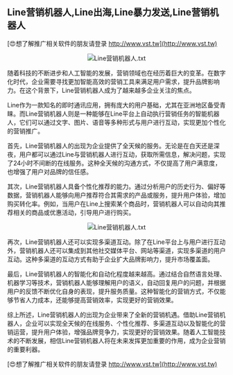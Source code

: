 ## **Line营销机器人,Line出海,Line暴力发送,Line营销机器人**

[😍想了解推广相关软件的朋友请登录 http://www.vst.tw](http://www.vst.tw)

 <center><img src="https://vst.tw/MP4/tuiguang/png/7.png" alt="Line营销机器人.txt"></center>

随着科技的不断进步和人工智能的发展，营销领域也在经历着巨大的变革。在数字化时代，企业需要寻找更加智能高效的营销工具来满足用户需求，提升品牌影响力。在这个背景下，Line营销机器人成为了越来越多企业关注的焦点。

Line作为一款知名的即时通讯应用，拥有庞大的用户基础，尤其在亚洲地区备受青睐。而Line营销机器人则是一种能够在Line平台上自动执行营销任务的智能机器人，它们可以通过文字、图片、语音等多种形式与用户进行互动，实现更加个性化的营销推广。

首先，Line营销机器人的出现为企业提供了全天候的服务。无论是在白天还是深夜，用户都可以通过Line与营销机器人进行互动，获取所需信息，解决问题，实现了24小时不间断的在线服务。这种全天候的沟通方式，不仅提高了用户满意度，也增强了用户对品牌的信任感。

其次，Line营销机器人具备个性化推荐的能力。通过分析用户的历史行为、偏好等数据，营销机器人能够向用户推荐符合其需求的产品或服务，提升用户体验，增加购买转化率。例如，当用户在Line上搜索某个商品时，营销机器人可以自动向其推荐相关的商品或优惠活动，引导用户进行购买。

 <center><img src="https://vst.tw/MP4/tuiguang/png/5.png" alt="Line营销机器人.txt"></center>

再次，Line营销机器人还可以实现多渠道互动。除了在Line平台上与用户进行互动外，营销机器人还可以集成到其他社交媒体平台、网站等渠道，实现多渠道的用户互动。这种多渠道的互动方式有助于企业扩大品牌影响力，提升市场覆盖面。

最后，Line营销机器人的智能化和自动化程度越来越高。通过结合自然语言处理、机器学习等技术，营销机器人能够理解用户的语义，自动回复用户的问题，并根据用户的反馈不断优化自身的表现，提升服务质量。这种智能化的营销方式，不仅能够节省人力成本，还能够提高营销效率，实现更好的营销效果。

综上所述，Line营销机器人的出现为企业带来了全新的营销机遇。借助Line营销机器人，企业可以实现全天候的在线服务、个性化推荐、多渠道互动以及智能化的营销运营，提升用户体验，增强品牌竞争力，实现更好的营销效果。随着人工智能技术的不断发展，相信Line营销机器人将在未来发挥更加重要的作用，成为企业营销的重要利器。

[😍想了解推广相关软件的朋友请登录 http://www.vst.tw](http://www.vst.tw)




